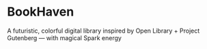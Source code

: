 # BookHaven
A futuristic, colorful digital library inspired by Open Library + Project Gutenberg — with magical Spark energy
